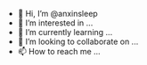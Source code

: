 - 👋 Hi, I’m @anxinsleep
- 👀 I’m interested in ...
- 🌱 I’m currently learning ...
- 💞️ I’m looking to collaborate on ...
- 📫 How to reach me ...

<!---
anxinsleep/anxinsleep is a ✨ special ✨ repository because its `README.md` (this file) appears on your GitHub profile.
You can click the Preview link to take a look at your changes.
--->
